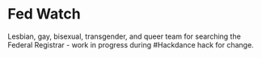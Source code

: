 # Fed Watch
Lesbian, gay, bisexual, transgender, and queer team for searching the Federal Registrar - work in progress during #Hackdance hack for change. 
